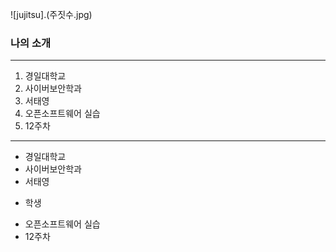 ![jujitsu].(주짓수.jpg)
### 나의 소개
***
1. 경일대학교
2. 사이버보안학과
3. 서태영
4. 오픈소프트웨어 실습
5. 12주차

***

- 경일대학교
- 사이버보안학과
- 서태영
* 학생
- 오픈소프트웨어 실습
- 12주차
